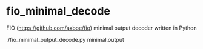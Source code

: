 # fio_minimal_decode

FIO (https://github.com/axboe/fio) minimal output decoder written in Python

./fio_minimal_output_decode.py minimal.output
